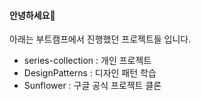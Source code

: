 
#### 안녕하세요👐<br>
아래는 부트캠프에서 진행했던 프로젝트들 입니다. <br>
- series-collection : 개인 프로젝트 <br>
- DesignPatterns : 디자인 패턴 학습 <br>
- Sunflower : 구글 공식 프로젝트 클론 <br>  


<!--
**honggi123/honggi123** is a ✨ _special_ ✨ repository because its `README.md` (this file) appears on your GitHub profile.

Here are some ideas to get you started:

- 🔭 I’m currently working on ...
- 🌱 I’m currently learning ...
- 👯 I’m looking to collaborate on ...
- 🤔 I’m looking for help with ...
- 💬 Ask me about ...
- 📫 How to reach me: ...
- 😄 Pronouns: ...
- ⚡ Fun fact: ...
-->
